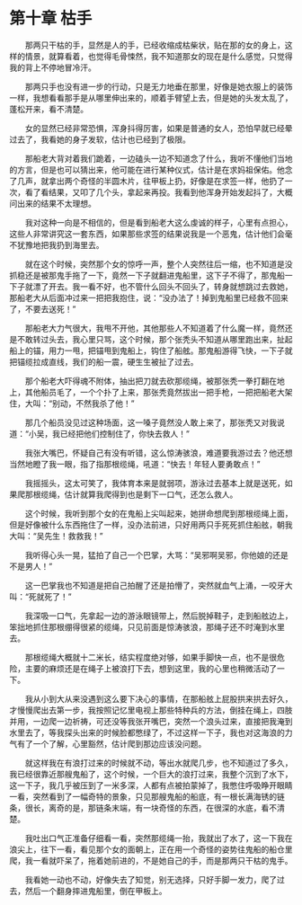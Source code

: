 # 第十章 枯手


　　那两只干枯的手，显然是人的手，已经收缩成枯柴状，贴在那的女的身上，这样的情景，就算看着，也觉得毛骨悚然，我不知道那女的现在是什么感觉，只觉得我的背上不停地冒冷汗。

　　那两只手也没有进一步的行动，只是无力地垂在那里，好像是她衣服上的装饰一样，我想看看那手是从哪里伸出来的，顺着手臂望上去，但是她的头发太乱了，蓬松开来，看不清楚。

　　女的显然已经非常恐惧，浑身抖得厉害，如果是普通的女人，恐怕早就已经晕过去了，我看她的身子发软，估计也已经到了极限。

　　那船老大背对着我们跪着，一边磕头一边不知道念了什么，我听不懂他们当地的方言，但是也可以猜出来，他可能在进行某种仪式，估计是在求妈祖保佑。他念了几声，就拿出两个奇怪的半圆木片，往甲板上扔，好像是在求签一样，他扔了一次，看了看结果，又叩了几个头，拿起来再投。我看到他浑身开始发起抖了，大概问出来的结果不太理想。

　　我对这种一向是不相信的，但是看到船老大这么虔诚的样子，心里有点担心，这些人非常讲究这一套东西，如果那些求签的结果说我是一个恶鬼，估计他们会毫不犹豫地把我扔到海里去。

　　就在这个时候，突然那个女的惊呼一声，整个人突然往后一缩，也不知道是没抓稳还是被那鬼手拖了一下，竟然一下子就翻进鬼船里，这下子不得了，那鬼船一下子就漂了开去。我一看不好，也不管什么回头不回头了，转身就想跳过去救她，那船老大从后面冲过来一把把我抱住，说：“没办法了！掉到鬼船里已经救不回来了，不要去送死！”

　　那船老大力气很大，我甩不开他，其他那些人不知道着了什么魔一样，竟然还是不敢转过头去，我心里只骂，这个时候，那个张秃头不知道从哪里跑出来，扯起船上的锚，用力一甩，把锚甩到鬼船上，钩住了船舷。那鬼船游得飞快，一下子就把锚缆拉成直线，我们的船一震，硬生生被扯了过去。

　　那个船老大吓得魂不附体，抽出把刀就去砍那缆绳，被那张秃一拳打翻在地上，其他船员毛了，一个个扑了上来，那张秃竟然拔出一把手枪，一把把船老大架住，大叫：“别动，不然我杀了他！”

　　那几个船员没见过这种场面，这一嗓子竟然没人敢上来了，那张秃又对我说道：“小吴，我已经把他们控制住了，你快去救人！”

　　我张大嘴巴，怀疑自己有没有听错，这么惊涛骇浪，难道要我游过去？他还想当然地瞪了我一眼，指了指那根缆绳，吼道：“快去！年轻人要勇敢点！”

　　我摇摇头，这太可笑了，我体育本来是就弱项，游泳过去基本上就是送死，如果爬那根缆绳，估计就算我爬得到也是剩下一口气，还怎么救人。

　　这个时候，我听到那个女的在鬼船上尖叫起来，她拼命想爬到那根缆绳上面，但是好像被什么东西拖住了一样，没办法前进，只好用两只手死死抓住船舷，朝我大叫：“吴先生！救救我！”

　　我听得心头一晃，猛拍了自己一个巴掌，大骂：“吴邪啊吴邪，你他娘的还是不是男人！”

　　这一巴掌我也不知道是把自己拍醒了还是拍懵了，突然就血气上涌，一咬牙大叫：“死就死了！”

　　我深吸一口气，先拿起一边的游泳眼镜带上，然后脱掉鞋子，走到船舷边上，笨拙地抓住那根绷得很紧的缆绳，只见前面是惊涛骇浪，那绳子还不时淹到水里去。

　　那根缆绳大概就十二米长，结实程度绝对够，如果手脚快一点，也不是很危险，主要的麻烦还是在绳子上被浪打下去，想到这里，我的心里也稍微活动了一下。

　　我从小到大从来没遇到这么要下决心的事情，在那船舷上屁股拱来拱去好久，才慢慢爬出去第一步，我按照记忆里电视上那些特种兵的方法，倒挂在绳上，四肢并用，一边爬一边祈祷，可还没等我张开嘴巴，突然一个浪头过来，直接把我淹到水里去了，等我探头出来的时候脸都憋绿了，不过这样一下子，我也对这海浪的力气有了一个了解，心里豁然，估计爬到那边应该没问题。

　　就这样我在有浪打过来的时候就不动，等出水就爬几步，也不知道过了多久，我已经很靠近那艘鬼船了，这个时候，一个巨大的浪打过来，我整个沉到了水下，这一下子，我几乎被压到了一米多深，人都有点被拍蒙掉了，我憋住呼吸睁开眼睛一看，突然看到了一幅奇特的景象，只见那艘鬼船的船底，有一根长满海锈的链条，很长，离奇的是，那链条末端，有一块奇怪的东西，在很深的水底，看不清楚。

　　我吐出口气正准备仔细看一看，突然那缆绳一抬，我就出了水了，这一下我在浪尖上，往下一看，看见那个女的面朝上，正在用一个奇怪的姿势往鬼船的船仓里爬，我一看就吓呆了，拖着她前进的，不是她自己的手，而是那两只干枯的鬼手。

　　我看她一动也不动，好像失去了知觉，别无选择，只好手脚一发力，爬了过去，然后一个翻身摔进鬼船里，倒在甲板上。

